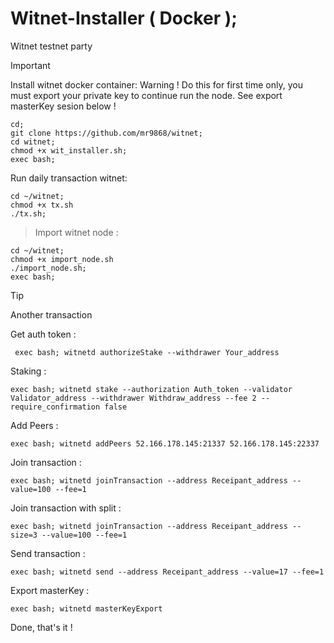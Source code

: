 # Witnet-Installer ( Docker );
Witnet testnet party

> [!IMPORTANT]
> Install witnet docker container:
> Warning ! Do this for first time only, you must export your private key to continue run the node. See export masterKey sesion below !
> ```
> cd;
> git clone https://github.com/mr9868/witnet;
> cd witnet;
> chmod +x wit_installer.sh;
> exec bash;
> ```
> 
> Run daily transaction witnet:
> ```
> cd ~/witnet;
> chmod +x tx.sh
> ./tx.sh;
> ```
> > Import witnet node :
> ```
> cd ~/witnet;
> chmod +x import_node.sh
> ./import_node.sh;
> exec bash;
> ```



> [!TIP]
> Another transaction
>
> Get auth token :
> ```
>  exec bash; witnetd authorizeStake --withdrawer Your_address
>  ```
> Staking :
>  ```
> exec bash; witnetd stake --authorization Auth_token --validator Validator_address --withdrawer Withdraw_address --fee 2 --require_confirmation false
>  ```
> Add Peers :
>  ```
> exec bash; witnetd addPeers 52.166.178.145:21337 52.166.178.145:22337
>   ```
> Join transaction :
>  ```
> exec bash; witnetd joinTransaction --address Receipant_address --value=100 --fee=1
>  ```
> Join transaction with split :
>  ```
> exec bash; witnetd joinTransaction --address Receipant_address --size=3 --value=100 --fee=1
>  ```
> Send transaction :
>  ```
>  exec bash; witnetd send --address Receipant_address --value=17 --fee=1
>  ```
> Export masterKey :
> ```
> exec bash; witnetd masterKeyExport
> ```
>
Done, that's it !
